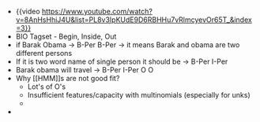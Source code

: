 - {{video https://www.youtube.com/watch?v=8AnHsHhiJ4U&list=PL8v3IpKUdE9D6RBHHu7vRlmcyevOr65T_&index=3}}
- BIO Tagset - Begin, Inside, Out
- if Barak Obama -> B-Per B-Per -> it means Barak and obama are two different persons
- If it is two word name of single person it should be -> B-Per I-Per
- Barak obama will travel -> B-Per I-Per O O
- Why [[HMM]]s are not good fit?
	- Lot's of O's
	- Insufficient features/capacity with multinomials (especially for unks)
	-
-